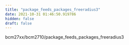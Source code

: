 ```yaml
---
title: "package_feeds_packages_freeradius3"
date: 2021-10-31 01:46:50.919786
hidden: false
draft: false
---
```


bcm27xx/bcm2710/package_feeds_packages_freeradius3

